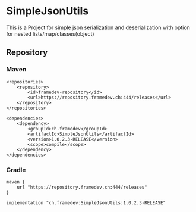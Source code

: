 # SimpleJsonUtils

This is a Project for simple json serialization and deserialization with option for nested lists/map/classes(object)

## Repository
### Maven
```
<repositories>
    <repository>
        <id>framedev-repository</id>
        <url>https://repository.framedev.ch:444/releases</url>
    </repository>
</repositories>

<dependencies>
    <dependency>
        <groupId>ch.framedev</groupId>
        <artifactId>SimpleJsonUtils</artifactId>
        <version>1.0.2.3-RELEASE</version>
        <scope>compile</scope>
    </dependency>
</dependencies>
```
### Gradle

```
maven {
    url "https://repository.framedev.ch:444/releases"
}

implementation "ch.framedev:SimpleJsonUtils:1.0.2.3-RELEASE"
```
